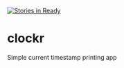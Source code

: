 [![Stories in Ready](https://badge.waffle.io/mlovejoy/clockr.png?label=ready&title=Ready)](https://waffle.io/mlovejoy/clockr)
# clockr
Simple current timestamp printing app
